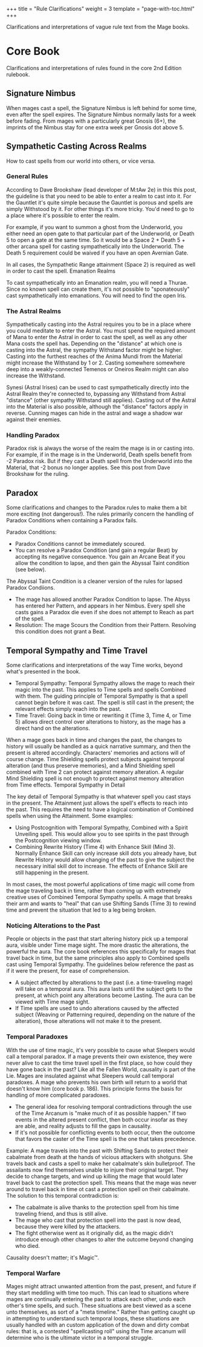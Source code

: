 +++
title = "Rule Clarifications"
weight = 3
template = "page-with-toc.html"
+++

Clarifications and interpretations of vague rule text from the Mage books.

# Core Book

Clarifications and interpretations of rules found in the core 2nd Edition rulebook.

## Signature Nimbus

When mages cast a spell, the Signature Nimbus is left behind for some time, even after the spell expires. The Signature Nimbus normally lasts for a week before fading. From mages with a particularly great Gnosis (6+), the imprints of the Nimbus stay for one extra week per Gnosis dot above 5.

## Sympathetic Casting Across Realms

How to cast spells from our world into others, or vice versa.

### General Rules

According to Dave Brookshaw (lead developer of M:tAw 2e) in this this post, the guideline is that you need to be able to enter a realm to cast into it. For the Gauntlet it's quite simple because the Gauntlet is porous and spells are simply Withstood by it. For other things it's more tricky. You'd need to go to a place where it's possible to enter the realm.

For example, if you want to summon a ghost from the Underworld, you either need an open gate to that particular part of the Underworld, or Death 5 to open a gate at the same time. So it would be a Space 2 + Death 5 + other arcana spell for casting sympathetically into the Underworld. The Death 5 requirement could be waived if you have an open Avernian Gate.

In all cases, the Sympathetic Range attainment (Space 2) is required as well in order to cast the spell.
Emanation Realms

To cast sympathetically into an Emanation realm, you will need a Thurae. Since no known spell can create them, it's not possible to "sponateously" cast sympathetically into emanations. You will need to find the open Iris.

### The Astral Realms

Sympathetically casting into the Astral requires you to be in a place where you could meditate to enter the Astral. You must spend the required amount of Mana to enter the Astral in order to cast the spell, as well as any other Mana costs the spell has. Depending on the "distance" at which one is casting into the Astral, the sympathy Withstand factor might be higher. Casting into the furthest reaches of the Anima Mundi from the Material might increase the Withstand by 1 or 2. Casting somewhere somewhere deep into a weakly-connected Temenos or Oneiros Realm might can also increase the Withstand.

Synesi (Astral Irises) can be used to cast sympathetically directly into the Astral Realm they're connected to, bypassing any Withstand from Astral "distance" (other sympathy Withstand still applies). Casting out of the Astral into the Material is also possible, although the "distance" factors apply in reverse. Cunning mages can hide in the astral and wage a shadow war against their enemies.

### Handling Paradox

Paradox risk is always the worse of the realm the mage is in or casting into. For example, if in the mage is in the Underworld, Death spells benefit from -2 Paradox risk. But if they cast a Death spell from the Underworld into the Material, that -2 bonus no longer applies. See this post from Dave Brookshaw for the ruling.

## Paradox

Some clarifications and changes to the Paradox rules to make them a bit more exciting (not dangerous!). The rules primarily concern the handling of Paradox Conditions when containing a Paradox fails.

Paradox Conditions:

 * Paradox Conditions cannot be immediately scoured.
 * You can resolve a Paradox Condition (and gain a regular Beat) by accepting its negative consequence. You gain an Arcane Beat if you allow the condition to lapse, and then gain the Abyssal Taint condition (see below).

The Abyssal Taint Condition is a cleaner version of the rules for lapsed Paradox Condiions.

 * The mage has allowed another Paradox Condition to lapse. The Abyss has entered her Pattern, and appears in her Nimbus. Every spell she casts gains a Paradox die even if she does not attempt to Reach as part of the spell.
 * Resolution: The mage Scours the Condition from their Pattern. Resolving this condition does not grant a Beat.

## Temporal Sympathy and Time Travel

Some clarifications and interpretations of the way Time works, beyond what's presented in the book.

 * Temporal Sympathy: Temporal Sympathy allows the mage to reach their magic into the past. This applies to Time spells and spells Combined with them. The guiding principle of Temporal Sympathy is that a spell cannot begin before it was cast. The spell is still cast in the present; the relevant effects simply reach into the past.
 * Time Travel: Going back in time or rewriting it (Time 3, Time 4, or Time 5) allows direct control over alterations to history, as the mage has a direct hand on the alterations.

When a mage goes back in time and changes the past, the changes to history will usually be handled as a quick narrative summary, and then the present is altered accordingly. Characters' memories and actions will of course change. Time Shielding spells protect subjects against temporal alteration (and thus preserve memories), and a Mind Shielding spell combined with Time 2 can protect against memory alteration. A regular Mind Shielding spell is not enough to protect against memory alteration from Time effects.
Temporal Sympathy in Detail

The key detail of Temporal Sympathy is that whatever spell you cast stays in the present. The Attainment just allows the spell's effects to reach into the past. This requires the need to have a logical combination of Combined spells when using the Attainment. Some examples:

 * Using Postcognition with Temporal Sympathy, Combined with a Spirit Unveiling spell. This would allow you to see spirits in the past through the Postcognition viewing window.
 * Combining Rewrite History (Time 4) with Enhance Skill (Mind 3). Normally Enhance Skill can only increase skill dots you already have, but Rewrite History would allow changing of the past to give the subject the necessary initial skill dot to increase. The effects of Enhance Skill are still happening in the present.

In most cases, the most powerful applications of time magic will come from the mage traveling back in time, rather than coming up with extremely creative uses of Combined Temporal Sympathy spells. A mage that breaks their arm and wants to "heal" that can use Shifting Sands (Time 3) to rewind time and prevent the situation that led to a leg being broken.

### Noticing Alterations to the Past

People or objects in the past that start altering history pick up a temporal aura, visible under Time mage sight. The more drastic the alterations, the powerful the aura. The core book references this specifically for mages that travel back in time, but the same principles also apply to Combined spells cast using Temporal Sympathy. The guidelines below reference the past as if it were the present, for ease of comprehension.

 * A subject affected by alterations to the past (i.e. a time-traveling mage) will take on a temporal aura. This aura lasts until the subject gets to the present, at which point any alterations become Lasting. The aura can be viewed with Time mage sight.
 * If Time spells are used to undo alterations caused by the affected subject (Weaving or Patterning required, depending on the nature of the alteration), those alterations will not make it to the present.

### Temporal Paradoxes

With the use of time magic, it's very possible to cause what Sleepers would call a temporal paradox. If a mage prevents their own existence, they were never alive to cast the time travel spell in the first place, so how could they have gone back in the past? Like all the Fallen World, causality is part of the Lie. Mages are insulated against what Sleepers would call temporal paradoxes. A mage who prevents his own birth will return to a world that doesn't know him (core book p. 186). This principle forms the basis for handling of more complicated paradoxes.

 * The general idea for resolving temporal contradictions through the use of the Time Arcanum is "make much of it as possible happen." If two events in the altered present conflict, then both occur insofar as they are able, and reality adjusts to fill the gaps in causality.
 * If it's not possible for conflicting events to both occur, then the outcome that favors the caster of the Time spell is the one that takes precedence.

Example: A mage travels into the past with Shifting Sands to protect their cabalmate from death at the hands of vicious attackers with shotguns. She travels back and casts a spell to make her cabalmate's skin bulletproof. The assailants now find themselves unable to injure their original target. They decide to change targets, and wind up killing the mage that would later travel back to cast the protection spell. This means that the mage was never around to travel back in time ot cast a protection spell on their cabalmate. The solution to this temporal contradiction is:

 * The cabalmate is alive thanks to the protection spell from his time traveling friend, and thus is still alive.
 * The mage who cast that protection spell into the past is now dead, because they were killed by the attackers.
 * The fight otherwise went as it originally did, as the magic didn't introduce enough other changes to alter the outcome beyond changing who died.

Causality doesn't matter; it's Magic™.

### Temporal Warfare

Mages might attract unwanted attention from the past, present, and future if they start meddling with time too much. This can lead to situations where mages are continually entering the past to attack each other, undo each other's time spells, and such. These situations are best viewed as a scene unto themselves, as sort of a "meta timeline." Rather than getting caught up in attempting to understand such temporal loops, these situations are usually handled with an custom application of the down and dirty combat rules: that is, a contested "spellcasting roll" using the Time arcanum will determine who is the ultimate victor in a temporal struggle.
